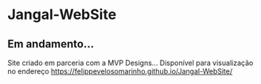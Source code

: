 # Jangal-WebSite
## Em andamento...
Site criado em parceria com a MVP Designs... 
Disponível para visualização no endereço https://felippevelosomarinho.github.io/Jangal-WebSite/
